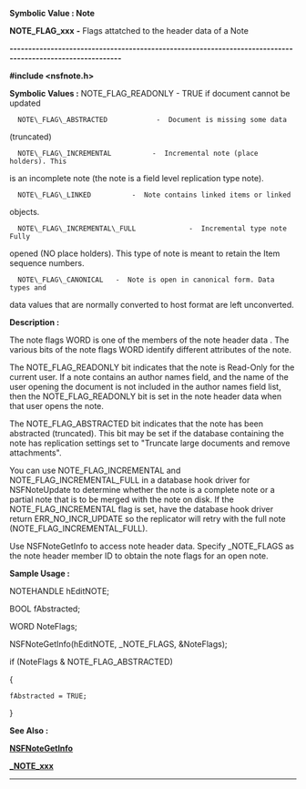 




<!--
 /\* Font Definitions \*/
 @font-face
 {font-family:Courier;
 panose-1:2 7 4 9 2 2 5 2 4 4;}
@font-face
 {font-family:"Tms Rmn";
 panose-1:2 2 6 3 4 5 5 2 3 4;}
@font-face
 {font-family:Helv;
 panose-1:2 11 6 4 2 2 2 3 2 4;}
@font-face
 {font-family:"Cambria Math";
 panose-1:2 4 5 3 5 4 6 3 2 4;}
 /\* Style Definitions \*/
 p.MsoNormal, li.MsoNormal, div.MsoNormal
 {margin-top:0cm;
 margin-right:0cm;
 margin-bottom:8.0pt;
 margin-left:0cm;
 line-height:107%;
 font-size:11.0pt;
 font-family:"Calibri",sans-serif;}
.MsoChpDefault
 {font-size:11.0pt;}
.MsoPapDefault
 {margin-bottom:8.0pt;
 line-height:107%;}
 /\* Page Definitions \*/
 @page WordSection1
 {size:612.0pt 792.0pt;
 margin:72.0pt 72.0pt 72.0pt 72.0pt;}
div.WordSection1
 {page:WordSection1;}
-->




 


**Symbolic Value : Note**



**NOTE\_FLAG\_xxx** **-** Flags
attatched to the header data of a Note


**----------------------------------------------------------------------------------------------------------**



**#include <nsfnote.h>**


 **Symbolic Values :**      NOTE\_FLAG\_READONLY    -  TRUE if document cannot be updated  

  

      NOTE\_FLAG\_ABSTRACTED            -  Document is missing some data
(truncated)  

  

      NOTE\_FLAG\_INCREMENTAL          -  Incremental note (place holders). This
is an incomplete note (the note is a field level replication type note).  

  

      NOTE\_FLAG\_LINKED          -  Note contains linked items or linked
objects.  

  

      NOTE\_FLAG\_INCREMENTAL\_FULL             -  Incremental type note Fully
opened (NO place holders). This type of note is meant to retain the Item
sequence numbers.  

  

      NOTE\_FLAG\_CANONICAL   -  Note is open in canonical form. Data types and
data values that are normally converted to host format are left unconverted.  

  




**Description :**



The note
flags WORD is one of the members of the note header data . The various bits of
the note flags WORD identify different attributes of the note.   

  

The NOTE\_FLAG\_READONLY bit indicates that the note is Read-Only for the current
user. If a note contains an author names field, and the name of the user
opening the document is not included in the author names field list, then  the
NOTE\_FLAG\_READONLY bit is set in the note header data when that user opens the
note.  

  

The NOTE\_FLAG\_ABSTRACTED bit indicates that the note has been abstracted
(truncated). This bit may be set if the database containing the note has
replication settings set to "Truncate large documents and remove
attachments".  

  




You can use
NOTE\_FLAG\_INCREMENTAL and NOTE\_FLAG\_INCREMENTAL\_FULL in a database hook driver
for NSFNoteUpdate to determine whether the note is a complete note or a partial
note that is to be merged with the note on disk.  If the NOTE\_FLAG\_INCREMENTAL
flag is set, have the database hook driver return ERR\_NO\_INCR\_UPDATE so the
replicator will retry with the full note (NOTE\_FLAG\_INCREMENTAL\_FULL).


  

Use NSFNoteGetInfo to access note header data.   Specify \_NOTE\_FLAGS as the
note header member ID to obtain the note flags for an open note.


 **Sample Usage :**


  

NOTEHANDLE  hEditNOTE;  

BOOL  fAbstracted;  

WORD  NoteFlags;  

  

NSFNoteGetInfo(hEditNOTE, \_NOTE\_FLAGS, &NoteFlags);  

  

if (NoteFlags & NOTE\_FLAG\_ABSTRACTED)  

{  

    fAbstracted = TRUE;  

}


 **See Also :**


**[NSFNoteGetInfo](NSFNoteGetInfo.md)**


**[\_NOTE\_xxx](_NOTE_xxx.md)**



----------------------------------------------------------------------------------------------------------


 





